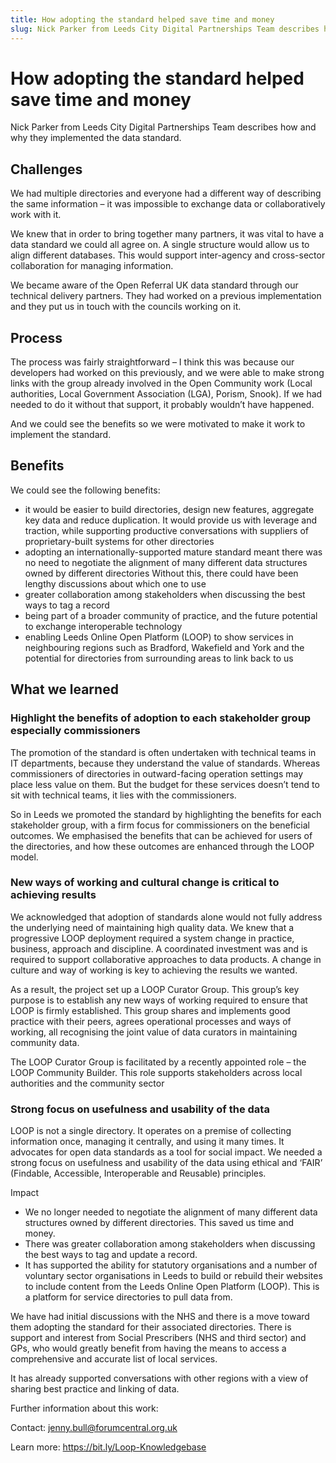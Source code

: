 ```yaml
---
title: How adopting the standard helped save time and money
slug: Nick Parker from Leeds City Digital Partnerships Team describes how and why they implemented the data standard.
---
```


# How adopting the standard helped save time and money

Nick Parker from Leeds City Digital Partnerships Team describes how and why they implemented the data standard.

## Challenges

We had multiple directories and everyone had a different way of describing the same information – it was impossible to exchange data or collaboratively work with it.

We knew that in order to bring together many partners, it was vital to have a data standard we could all agree on. A single structure would allow us to align different databases. This would support inter-agency and cross-sector collaboration for managing information.

We became aware of the Open Referral UK data standard through our technical delivery partners. They had worked on a previous implementation and they put us in touch with the councils working on it.

## Process

The process was fairly straightforward – I think this was because our developers had worked on this previously, and we were able to make strong links with the group already involved in the Open Community work (Local authorities, Local Government Association (LGA), Porism, Snook). If we had needed to do it without that support, it probably wouldn’t have happened.

And we could see the benefits so we were motivated to make it work to implement the standard.

## Benefits

We could see the following benefits:

- it would be easier to build directories, design new features, aggregate key data and reduce duplication. It would provide us with leverage and traction, while supporting productive conversations with suppliers of proprietary-built systems for other directories
- adopting an internationally-supported mature standard meant there was no need to negotiate the alignment of many different data structures owned by different directories Without this, there could have been lengthy discussions about which one to use
- greater collaboration among stakeholders when discussing the best ways to tag a record
- being part of a broader community of practice, and the future potential to exchange interoperable technology
- enabling Leeds Online Open Platform (LOOP) to show services in neighbouring regions such as Bradford, Wakefield and York and the potential for directories from surrounding areas to link back to us

## What we learned

### Highlight the benefits of adoption to each stakeholder group especially commissioners

The promotion of the standard is often undertaken with technical teams in IT departments, because they understand the value of standards. Whereas commissioners of directories in outward-facing operation settings may place less value on them. But the budget for these services doesn’t tend to sit with technical teams, it lies with the commissioners.

So in Leeds we promoted the standard by highlighting the benefits for each stakeholder group, with a firm focus for commissioners on the beneficial outcomes. We emphasised the benefits that can be achieved for users of the directories, and how these outcomes are enhanced through the LOOP model.

### New ways of working and cultural change is critical to achieving results

We acknowledged that adoption of standards alone would not fully address the underlying need of maintaining high quality data. We knew that a progressive LOOP deployment required a system change in practice, business, approach and discipline. A coordinated investment was and is required to support collaborative approaches to data products. A change in culture and way of working is key to achieving the results we wanted.

As a result, the project set up a LOOP Curator Group. This group’s key purpose is to establish any new ways of working required to ensure that LOOP is firmly established. This group shares and implements good practice with their peers, agrees operational processes and ways of working, all recognising the joint value of data curators in maintaining community data.

The LOOP Curator Group is facilitated by a recently appointed role – the LOOP Community Builder. This role supports stakeholders across local authorities and the community sector

### Strong focus on usefulness and usability of the data

LOOP is not a single directory. It operates on a premise of collecting information once, managing it centrally, and using it many times. It advocates for open data standards as a tool for social impact. We needed a strong focus on usefulness and usability of the data using ethical and ‘FAIR’ (Findable, Accessible, Interoperable and Reusable) principles.

Impact

- We no longer needed to negotiate the alignment of many different data structures owned by different directories. This saved us time and money.
- There was greater collaboration among stakeholders when discussing the best ways to tag and update a record.
- It has supported the ability for statutory organisations and a number of voluntary sector organisations in Leeds to build or rebuild their websites to include content from the Leeds Online Open Platform (LOOP). This is a platform for service directories to pull data from.

We have had initial discussions with the NHS and there is a move toward them adopting the standard for their associated directories. There is support and interest from Social Prescribers (NHS and third sector) and GPs, who would greatly benefit from having the means to access a comprehensive and accurate list of local services.

It has already supported conversations with other regions with a view of sharing best practice and linking of data.

Further information about this work:

Contact: jenny.bull@forumcentral.org.uk

Learn more: https://bit.ly/Loop-Knowledgebase
